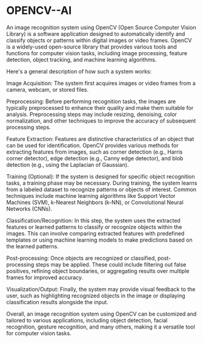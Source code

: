 # OPENCV--AI
An image recognition system using OpenCV (Open Source Computer Vision Library) is a software application designed to automatically identify and classify objects or patterns within digital images or video frames. OpenCV is a widely-used open-source library that provides various tools and functions for computer vision tasks, including image processing, feature detection, object tracking, and machine learning algorithms.

Here's a general description of how such a system works:

Image Acquisition: The system first acquires images or video frames from a camera, webcam, or stored files.

Preprocessing: Before performing recognition tasks, the images are typically preprocessed to enhance their quality and make them suitable for analysis. Preprocessing steps may include resizing, denoising, color normalization, and other techniques to improve the accuracy of subsequent processing steps.

Feature Extraction: Features are distinctive characteristics of an object that can be used for identification. OpenCV provides various methods for extracting features from images, such as corner detection (e.g., Harris corner detector), edge detection (e.g., Canny edge detector), and blob detection (e.g., using the Laplacian of Gaussian).

Training (Optional): If the system is designed for specific object recognition tasks, a training phase may be necessary. During training, the system learns from a labeled dataset to recognize patterns or objects of interest. Common techniques include machine learning algorithms like Support Vector Machines (SVM), k-Nearest Neighbors (k-NN), or Convolutional Neural Networks (CNNs).

Classification/Recognition: In this step, the system uses the extracted features or learned patterns to classify or recognize objects within the images. This can involve comparing extracted features with predefined templates or using machine learning models to make predictions based on the learned patterns.

Post-processing: Once objects are recognized or classified, post-processing steps may be applied. These could include filtering out false positives, refining object boundaries, or aggregating results over multiple frames for improved accuracy.

Visualization/Output: Finally, the system may provide visual feedback to the user, such as highlighting recognized objects in the image or displaying classification results alongside the input.

Overall, an image recognition system using OpenCV can be customized and tailored to various applications, including object detection, facial recognition, gesture recognition, and many others, making it a versatile tool for computer vision tasks.
